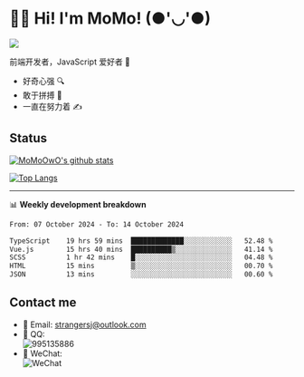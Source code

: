# 👨‍🎓 Hi! I'm MoMo! (●'◡'●)

[![](https://img.shields.io/badge/-@MoMoOwO-%23181717?style=flat-square&logo=github)](https://github.com/MoMoOwO)

前端开发者，JavaScript 爱好者 💖
- 好奇心强 🔍
- 敢于拼搏 💪
- 一直在努力着 ✍

## Status

[![MoMoOwO's github stats](https://github-readme-stats.vercel.app/api?username=MoMoOwO&show_icons=true&theme=tokyonight)](https://github.com/MoMoOwO)

[![Top Langs](https://github-readme-stats.vercel.app/api/top-langs/?username=MoMoOwO&layout=compact&theme=tokyonight)](https://github.com/MoMoOwO)

---

📊 **Weekly development breakdown**

<!--START_SECTION:waka-->

```txt
From: 07 October 2024 - To: 14 October 2024

TypeScript    19 hrs 59 mins  █████████████░░░░░░░░░░░░   52.48 %
Vue.js        15 hrs 40 mins  ██████████▒░░░░░░░░░░░░░░   41.14 %
SCSS          1 hr 42 mins    █░░░░░░░░░░░░░░░░░░░░░░░░   04.48 %
HTML          15 mins         ▒░░░░░░░░░░░░░░░░░░░░░░░░   00.70 %
JSON          13 mins         ░░░░░░░░░░░░░░░░░░░░░░░░░   00.60 %
```

<!--END_SECTION:waka-->

## Contact me

- 📧 Email: strangersj@outlook.com
- 🐧 QQ:  
  ![995135886](https://i.loli.net/2020/11/27/Yx6eDSQi34Va5IA.jpg)
- 💭 WeChat:  
  ![WeChat](https://i.loli.net/2020/11/27/wWX6uVoIQqig5KP.jpg)
  

